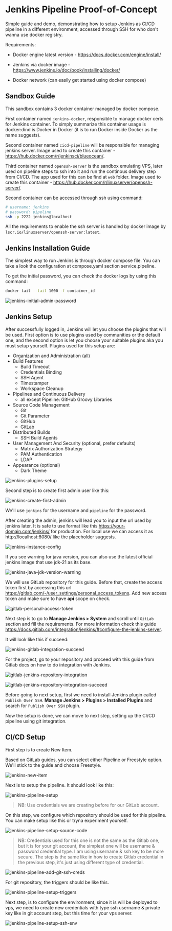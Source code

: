 # Jenkins Pipeline Proof-of-Concept

Simple guide and demo, demonstrating how to setup Jenkins as CI/CD pipeline in a different environment, accessed through SSH for who don't wanna use docker registry.

Requirements:

- Docker engine latest version - https://docs.docker.com/engine/install/

- Jenkins via docker image - https://www.jenkins.io/doc/book/installing/docker/

- Docker network (can easily get started using docker compose)

## Sandbox Guide

This sandbox contains 3 docker container managed by docker compose.

First container named `jenkins-docker`, responsible to manage docker certs for Jenkins container. To simply summarize this container usage is docker:dind is Docker in Docker (it is to run Docker inside Docker as the name suggests).

Second container named `cicd-pipeline` will be responsible for managing jenkins server. Image used to create this container - https://hub.docker.com/r/jenkinsci/blueocean/.

Third container named `openssh-server` is the sandbox emulating VPS, later used on pipeline steps to ssh into it and run the continous delivery step from CI/CD. The app used for this can be find at `web` folder. Image used to create this container - https://hub.docker.com/r/linuxserver/openssh-server/.

Second container can be accessed through ssh using command:
```bash
# username: jenkins
# password: pipeline
ssh -p 2222 jenkins@localhost
```
All the requirements to enable the ssh server is handled by docker image by `lscr.io/linuxserver/openssh-server:latest`.

## Jenkins Installation Guide

The simplest way to run Jenkins is through docker compose file. You can take a look the configuration at compose.yaml section service.pipeline.

To get the initial password, you can check the docker logs by using this command:

```bash
docker tail --tail 1000 -f container_id
```

![jenkins-initial-admin-password](assets/jenkins-initial-admin-password.png)

## Jenkins Setup

After successfully logged in, Jenkins will let you choose the plugins that will be used. First option is to use plugins used by communities or the default one, and the second option is let you choose your suitable plugins aka you must setup yourself. Plugins used for this setup are:

- Organization and Administration (all)
- Build Features
  - Build Timeout
  - Credentials Binding
  - SSH Agent
  - Timestamper
  - Workspace Cleanup
- Pipelines and Continuous Delivery
  - all except Pipeline: GitHub Groovy Libraries
- Source Code Management
  - Git
  - Git Parameter
  - GitHub
  - GitLab
- Distributed Builds
  - SSH Build Agents
- User Management And Security (optional, prefer defaults)
  - Matrix Authorization Strategy
  - PAM Authentication
  - LDAP
- Appearance (optional)
  - Dark Theme

![jenkins-plugins-setup](assets/jenkins-plugins-setup.png)

Second step is to create first admin user like this:

![jenkins-create-first-admin](assets/jenkins-create-first-admin.png)

We'll use `jenkins` for the username and `pipeline` for the password.

After creating the admin, jenkins will lead you to input the url used by jenkins later. It is safe to use format like this https://your-domain.com/jenkins/ for production. For local use we can access it as http://localhost:8080/ like the placeholder suggests.

![jenkins-instance-config](assets/jenkins-instance-config.png)

If you see warning for java version, you can also use the latest official jenkins image that use jdk-21 as its base.

![jenkins-java-jdk-version-warning](assets/jenkins-java-jdk-version-warning.png)

We will use GitLab repository for this guide. Before that, create the access token first by accessing this url https://gitlab.com/-/user_settings/personal_access_tokens. Add new access token and make sure to have **api** scope on check.

![gitlab-personal-access-token](assets/gitlab-personal-access-token.png)

Next step is to go to **Manage Jenkins > System** and scroll until `GitLab` section and fill the requirements. For more information check this guide https://docs.gitlab.com/integration/jenkins/#configure-the-jenkins-server.

It will look like this if succeed:

![jenkins-gitlab-integration-succeed](assets/jenkins-gitlab-integration-succeed.png)

For the project, go to your repository and proceed with this guide from Gitlab docs on how to do integration with Jenkins.

![gitlab-jenkins-repository-integration](assets/gitlab-jenkins-repository-integration.png)

![gitlab-jenkins-repository-integration-succeed](assets/gitlab-jenkins-repository-integration-succeed.png)

Before going to next setup, first we need to install Jenkins plugin called `Publish Over SSH`. **Manage Jenkins > Plugins > Installed Plugins** and search for `Publish Over SSH` plugin.

Now the setup is done, we can move to next step, setting up the CI/CD pipeline using git integration.

## CI/CD Setup

First step is to create New Item.

Based on GitLab guides, you can select either Pipeline or Freestyle option. We'll stick to the guide and choose Freestyle.

![jenkins-new-item](assets/jenkins-new-item.png)

Next is to setup the pipeline. It should look like this:

![jenkins-pipeline-setup](assets/jenkins-pipeline-setup.png)

> NB: Use credentials we are creating before for our GitLab account.

On this step, we configure which repository should be used for this pipeline. You can make setup like this or tryna experiment yourself.

![jenkins-pipeline-setup-source-code](assets/jenkins-pipeline-setup-source-code.png)

> NB: Credentials used for this one is not the same as the Gitlab one, but it is for your git account, the simplest one will be username & password credential type. I am using username & ssh key to be more secure. The step is the same like in how to create Gitlab credential in the previous step, it's just using different type of credential.

![jenkins-pipeline-add-git-ssh-creds](assets/jenkins-pipeline-add-git-ssh-creds.png)

For git repository, the triggers should be like this.

![jenkins-pipeline-setup-triggers](assets/jenkins-pipeline-setup-triggers.png)

Next step, is to configure the environment, since it is will be deployed to vps, we need to create new credentials with type ssh username & private key like in git account step, but this time for your vps server.

![jenkins-pipeline-setup-ssh-env](assets/jenkins-pipeline-setup-ssh-env.png)
